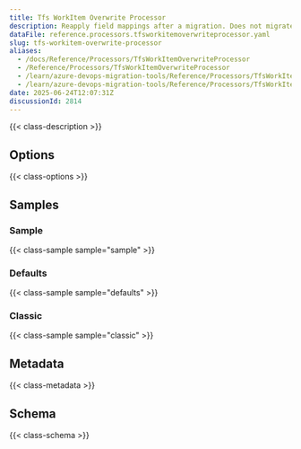 ```yaml
---
title: Tfs WorkItem Overwrite Processor
description: Reapply field mappings after a migration. Does not migrate Work Items, only reapplies changes to field mappings.
dataFile: reference.processors.tfsworkitemoverwriteprocessor.yaml
slug: tfs-workitem-overwrite-processor
aliases:
  - /docs/Reference/Processors/TfsWorkItemOverwriteProcessor
  - /Reference/Processors/TfsWorkItemOverwriteProcessor
  - /learn/azure-devops-migration-tools/Reference/Processors/TfsWorkItemOverwriteProcessor
  - /learn/azure-devops-migration-tools/Reference/Processors/TfsWorkItemOverwriteProcessor/index.md
date: 2025-06-24T12:07:31Z
discussionId: 2814
---
```


{{< class-description >}}

## Options

{{< class-options >}}

## Samples

### Sample

{{< class-sample sample="sample" >}}

### Defaults

{{< class-sample sample="defaults" >}}

### Classic

{{< class-sample sample="classic" >}}

## Metadata

{{< class-metadata >}}

## Schema

{{< class-schema >}}
